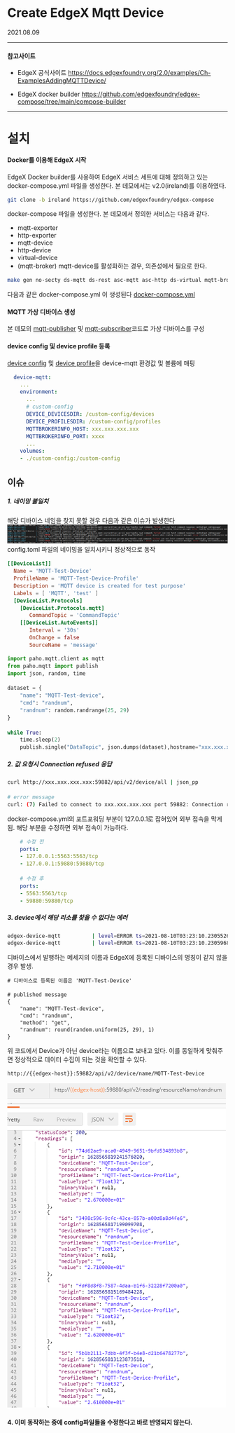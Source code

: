 # Create EdgeX Mqtt Device
2021.08.09
* * * 
#### 참고사이트
+ EdgeX 공식사이트
https://docs.edgexfoundry.org/2.0/examples/Ch-ExamplesAddingMQTTDevice/

+ EdgeX docker builder
  https://github.com/edgexfoundry/edgex-compose/tree/main/compose-builder
* * * 
# 설치 
#### Docker를 이용해 EdgeX 시작
EdgeX Docker builder를 사용하여 EdgeX 서비스 세트에 대해 정의하고 있는 docker-compose.yml 파일을 생성한다.
본 데모에서는 v2.0(ireland)를 이용하였다.

```bash
git clone -b ireland https://github.com/edgexfoundry/edgex-compose
```
docker-compose 파일을 생성한다. 본 데모에서 정의한 서비스는 다음과 같다. 
+ mqtt-exporter
+ http-exporter
+ mqtt-device
+ http-device
+ virtual-device
+ (mqtt-broker) mqtt-device를 활성화하는 경우, 의존성에서 필요로 한다.
  
```bash
make gen no-secty ds-mqtt ds-rest asc-mqtt asc-http ds-virtual mqtt-broker
```
다음과 같은 docker-compose.yml 이 생성된다
[docker-compose.yml](./docker-compose.yml)

#### MQTT 가상 디바이스 생성
본 데모의 [mqtt-publisher](mqtt-publisher.py) 및 [mqtt-subscriber](mqtt-subscriber.py)코드로 가상 디바이스를 구성

#### device config 및 device profile 등록
[device config](custom-config/devices/mqtt.test.device.config.toml) 및 [device profile](custom-config/profiles/mqtt.test.device.profile.yml)을 device-mqtt 환경값 및 볼륨에 매핑
```yaml
  device-mqtt:
    ...
    environment:
      ...
      # custom-config
      DEVICE_DEVICESDIR: /custom-config/devices
      DEVICE_PROFILESDIR: /custom-config/profiles
      MQTTBROKERINFO_HOST: xxx.xxx.xxx.xxx
      MQTTBROKERINFO_PORT: xxxx
      ...
    volumes: 
    - ./custom-config:/custom-config
```

## 이슈
##### 1. 네이밍 불일치
해당 디바이스 네임을 찾지 못할 경우 다음과 같은 이슈가 발생한다
![그림](screenshot/err01.png)
config.toml 파일의 네이밍을 일치시키니 정상적으로 동작
```toml
[[DeviceList]]
  Name = 'MQTT-Test-Device'
  ProfileName = 'MQTT-Test-Device-Profile'
  Description = 'MQTT device is created for test purpose'
  Labels = [ 'MQTT', 'test' ]
  [DeviceList.Protocols]
    [DeviceList.Protocols.mqtt]
       CommandTopic = 'CommandTopic'
    [[DeviceList.AutoEvents]]
       Interval = '30s'
       OnChange = false
       SourceName = 'message'
```
```python
import paho.mqtt.client as mqtt
from paho.mqtt import publish
import json, random, time

dataset = {
    "name": "MQTT-Test-device",
    "cmd": "randnum",
    "randnum": random.randrange(25, 29)
}

while True:
    time.sleep(2)
    publish.single("DataTopic", json.dumps(dataset),hostname="xxx.xxx.xxx.xxx", port=xxxx)
```

##### 2. 값 요청시 Connection refused 응답
```bash
curl http://xxx.xxx.xxx.xxx:59882/api/v2/device/all | json_pp

# error message
curl: (7) Failed to connect to xxx.xxx.xxx.xxx port 59882: Connection refused
```
docker-compose.yml의 포트포워딩 부분이 127.0.0.1로 잡혀있어 외부 접속을 막게 됨.
해당 부분을 수정하면 외부 접속이 가능하다.
```yaml
    # 수정 전
    ports:
    - 127.0.0.1:5563:5563/tcp
    - 127.0.0.1:59880:59880/tcp

    # 수정 후
    ports:
    - 5563:5563/tcp
    - 59880:59880/tcp
```
##### 3. device에서 해당 리소를 찾을 수 없다는 에러
```bash
edgex-device-mqtt          | level=ERROR ts=2021-08-10T03:23:10.230552685Z app=device-mqtt source=managedprofiles.go:129 msg="failed to find device MQTT-Test-device in cache"
edgex-device-mqtt          | level=ERROR ts=2021-08-10T03:23:10.230596864Z app=device-mqtt source=incominglistener.go:51 msg="[Incoming listener] Incoming reading ignored, device resource `randnum` not found from the device `MQTT-Test-device`"
```
디바이스에서 발행하는 메세지의 이름과 EdgeX에 등록된 디바이스의 명칭이 같지 않을 경우 발생.
```
# 디바이스로 등록된 이름은 'MQTT-Test-Device'

# published message
{
    "name": "MQTT-Test-device",
    "cmd": "randnum",
    "method": "get",
    "randnum": round(random.uniform(25, 29), 1)
}
```
위 코드에서 Device가 아닌 device라는 이름으로 보내고 있다. 이를 동일하게 맞춰주면 정상적으로 데이터 수집이 되는 것을 확인할 수 있다.
```bash
http://{{edgex-host}}:59882/api/v2/device/name/MQTT-Test-Device
```
![그림](screenshot/err03.png)

#### 4. 이미 동작하는 중에 config파일들을 수정한다고 바로 반영되지 않는다.
